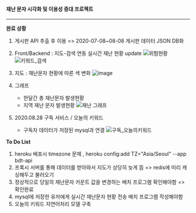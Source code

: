 #### 재난 문자 시각화 및 이용성 증대 프로젝트

<hr>

**완료 상황**

1. 게시판 API 추출 후 이용 => 2020-07-08~08-08 게시판 데이터 JSON DB화

2. Front/Backend : 지도-검색 연동 실시간 재난 현황 update
    ![위험현황](https://user-images.githubusercontent.com/26922008/89745367-5157c680-daee-11ea-8747-ea3a31243fdf.png)
    ![키워드_검색](https://user-images.githubusercontent.com/26922008/89745370-53218a00-daee-11ea-9253-62e02b9bf492.PNG)

3. 지도 : 재난문자 현황에 따른 색 변화
    ![image](https://user-images.githubusercontent.com/26922008/90306761-32e93500-df0b-11ea-9b21-2127c44c27f2.png)

4. 그래프
    * 한달간 총 재난문자 발생현황
    * 지역 재난 문자 발생현황
    ![재난 그래프](https://user-images.githubusercontent.com/26922008/91023067-04690980-e631-11ea-9ba2-c583b40688a5.png)

5. 2020.08.28 구독 서비스 / 오늘의 키워드
    * 구독자 데이터가 저장된 mysql과 연결
    ![구독_오늘의키워드](https://user-images.githubusercontent.com/26922008/91542568-0563a900-e959-11ea-8da8-e2b3626b62cc.PNG)

**To Do List**

1. heroku 배포시 timezone 문제 , heroku config:add TZ="Asia/Seoul" --app bdt-api
2. 프록시 서버를 통해 데이터를 받아와서 지도가 상당히 늦게 뜸 => redis에 미리 캐싱해두고 불러오기
3. 정상적으로 당일의 재난문자 카운트 값을 변경하는 배치 프로그램 확인해야함 => 확인완료
4. mysql에 저장한 유저에게 실시간 재난문자 현황 전송 배치 프로그램 작성해야함
5. 오늘의 키워드 자연어처리 모델 구축